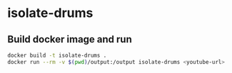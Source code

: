 # isolate-drums

## Build docker image and run

```bash
docker build -t isolate-drums .
docker run --rm -v $(pwd)/output:/output isolate-drums <youtube-url>
```
